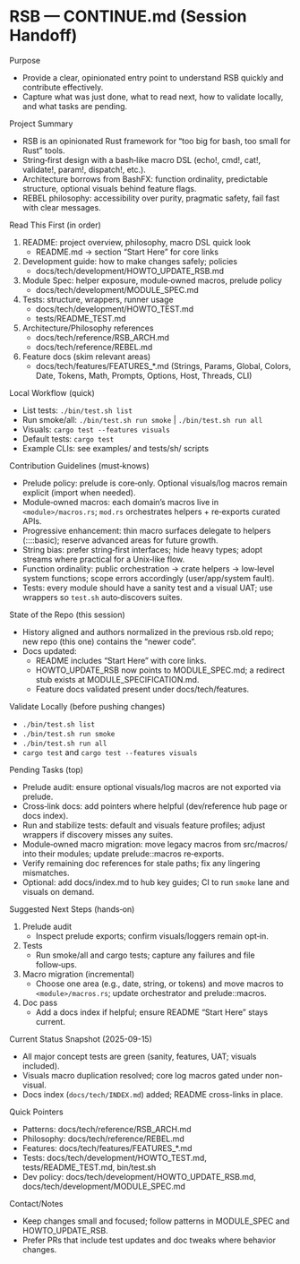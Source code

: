 # RSB — CONTINUE.md (Session Handoff)

Purpose
- Provide a clear, opinionated entry point to understand RSB quickly and contribute effectively.
- Capture what was just done, what to read next, how to validate locally, and what tasks are pending.

Project Summary
- RSB is an opinionated Rust framework for “too big for bash, too small for Rust” tools.
- String‑first design with a bash‑like macro DSL (echo!, cmd!, cat!, validate!, param!, dispatch!, etc.).
- Architecture borrows from BashFX: function ordinality, predictable structure, optional visuals behind feature flags.
- REBEL philosophy: accessibility over purity, pragmatic safety, fail fast with clear messages.

Read This First (in order)
1) README: project overview, philosophy, macro DSL quick look
   - README.md → section “Start Here” for core links
2) Development guide: how to make changes safely; policies
   - docs/tech/development/HOWTO_UPDATE_RSB.md
3) Module Spec: helper exposure, module‑owned macros, prelude policy
   - docs/tech/development/MODULE_SPEC.md
4) Tests: structure, wrappers, runner usage
   - docs/tech/development/HOWTO_TEST.md
   - tests/README_TEST.md
5) Architecture/Philosophy references
   - docs/tech/reference/RSB_ARCH.md
   - docs/tech/reference/REBEL.md
6) Feature docs (skim relevant areas)
   - docs/tech/features/FEATURES_*.md (Strings, Params, Global, Colors, Date, Tokens, Math, Prompts, Options, Host, Threads, CLI)

Local Workflow (quick)
- List tests: `./bin/test.sh list`
- Run smoke/all: `./bin/test.sh run smoke` | `./bin/test.sh run all`
- Visuals: `cargo test --features visuals`
- Default tests: `cargo test`
- Example CLIs: see examples/ and tests/sh/ scripts

Contribution Guidelines (must‑knows)
- Prelude policy: prelude is core‑only. Optional visuals/log macros remain explicit (import when needed).
- Module‑owned macros: each domain’s macros live in `<module>/macros.rs`; `mod.rs` orchestrates helpers + re‑exports curated APIs.
- Progressive enhancement: thin macro surfaces delegate to helpers (::<module>::basic); reserve advanced areas for future growth.
- String bias: prefer string‑first interfaces; hide heavy types; adopt streams where practical for a Unix‑like flow.
- Function ordinality: public orchestration → crate helpers → low‑level system functions; scope errors accordingly (user/app/system fault).
- Tests: every module should have a sanity test and a visual UAT; use wrappers so `test.sh` auto‑discovers suites.

State of the Repo (this session)
- History aligned and authors normalized in the previous rsb.old repo; new repo (this one) contains the “newer code”.
- Docs updated:
  - README includes “Start Here” with core links.
  - HOWTO_UPDATE_RSB now points to MODULE_SPEC.md; a redirect stub exists at MODULE_SPECIFICATION.md.
  - Feature docs validated present under docs/tech/features.

Validate Locally (before pushing changes)
- `./bin/test.sh list`
- `./bin/test.sh run smoke`
- `./bin/test.sh run all`
- `cargo test` and `cargo test --features visuals`

Pending Tasks (top)
- Prelude audit: ensure optional visuals/log macros are not exported via prelude.
- Cross‑link docs: add pointers where helpful (dev/reference hub page or docs index).
- Run and stabilize tests: default and visuals feature profiles; adjust wrappers if discovery misses any suites.
- Module‑owned macro migration: move legacy macros from src/macros/ into their modules; update prelude::macros re‑exports.
- Verify remaining doc references for stale paths; fix any lingering mismatches.
- Optional: add docs/index.md to hub key guides; CI to run `smoke` lane and visuals on demand.

Suggested Next Steps (hands‑on)
1) Prelude audit
   - Inspect prelude exports; confirm visuals/loggers remain opt‑in.
2) Tests
   - Run smoke/all and cargo tests; capture any failures and file follow‑ups.
3) Macro migration (incremental)
   - Choose one area (e.g., date, string, or tokens) and move macros to `<module>/macros.rs`; update orchestrator and prelude::macros.
4) Doc pass
   - Add a docs index if helpful; ensure README “Start Here” stays current.

Current Status Snapshot (2025-09-15)
- All major concept tests are green (sanity, features, UAT; visuals included).
- Visuals macro duplication resolved; core log macros gated under non-visual.
- Docs index (`docs/tech/INDEX.md`) added; README cross-links in place.

Quick Pointers
- Patterns: docs/tech/reference/RSB_ARCH.md
- Philosophy: docs/tech/reference/REBEL.md
- Features: docs/tech/features/FEATURES_*.md
- Tests: docs/tech/development/HOWTO_TEST.md, tests/README_TEST.md, bin/test.sh
- Dev policy: docs/tech/development/HOWTO_UPDATE_RSB.md, docs/tech/development/MODULE_SPEC.md

Contact/Notes
- Keep changes small and focused; follow patterns in MODULE_SPEC and HOWTO_UPDATE_RSB.
- Prefer PRs that include test updates and doc tweaks where behavior changes.
